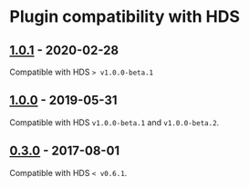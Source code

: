 # Plugin compatibility with HDS

## [1.0.1] - 2020-02-28
Compatible with HDS `> v1.0.0-beta.1` 

## [1.0.0] - 2019-05-31
Compatible with HDS `v1.0.0-beta.1` and `v1.0.0-beta.2`.


## [0.3.0] - 2017-08-01
Compatible with HDS `< v0.6.1`.


[1.0.1]: https://github.com/linksmart/grafana-hds-datasource/tree/v1.0.1
[1.0.0]: https://github.com/linksmart/grafana-hds-datasource/tree/v1.0.0
[0.3.0]: https://github.com/linksmart/grafana-hds-datasource/tree/v0.3.0